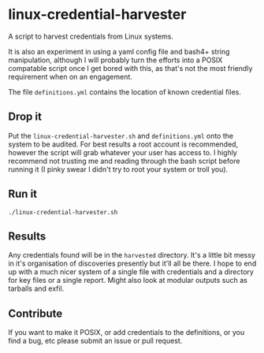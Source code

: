 # linux-credential-harvester

A script to harvest credentials from Linux systems.

It is also an experiment in using a yaml config file and bash4+ string
manipulation, although I will probably turn the efforts into a POSIX 
compatable script once I get bored with this, as that's not the most 
friendly requirement when on an engagement.

The file `definitions.yml` contains the location of known credential files.

Drop it
-------

Put the `linux-credential-harvester.sh` and `definitions.yml` onto the
system to be audited.  For best results a root account is recommended,
however the script will grab whatever your user has access to. I highly
recommend not trusting me and reading through the bash script before
running it (I pinky swear I didn't try to root your system or troll you).

Run it
------

    ./linux-credential-harvester.sh

Results
------

Any credentials found will be in the `harvested` directory.  It's a little bit
messy in it's organisation of discoveries presently but it'll all be there. 
I hope to end up with a much nicer system of a single file with credentials and
a directory for key files or a single report. Might also look at modular outputs
such as tarballs and exfil.

Contribute
---------

If you want to make it POSIX, or add credentials to the definitions, or you find
a bug, etc please submit an issue or pull request.

